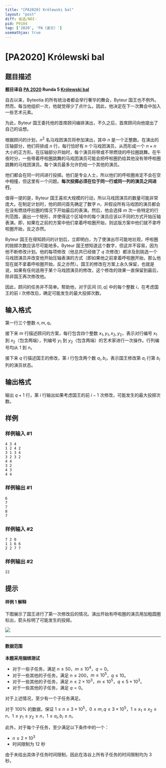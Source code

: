 ```yaml
---
title: "[PA2020] Królewski bal"
layout: "post"
diff: 省选/NOI-
pid: P9104
tag: ['2020', 'PA（波兰）']
usemathjax: true
---
```


# [PA2020] Królewski bal
## 题目描述

**题目译自 [PA 2020](https://sio2.mimuw.edu.pl/c/pa-2020-1/dashboard/) Runda 5 [Królewski bal](https://sio2.mimuw.edu.pl/c/pa-2020-1/bal/)**

自古以来，Byteotia 的所有统治者都会举行奢华的舞会，Byteur 国王也不例外。然而，每当他组织一次，他就觉得少了点什么。因此，他决定在下一次舞会中加入一些艺术元素。

为此，Byteur 国王委托他的首席顾问编排演出，不久之后，首席顾问向他提出了自己的设想。

根据顾问的计划，$n^2$ 名马戏团演员将参加演出，其中 $n$ 是一个正整数。在演出的压轴部分，他们将排成 $n$ 行，每行恰好有 $n$ 个马戏团演员，从而形成一个 $n\times n$ 大小的正方形。在压轴部分开始时，每个演员将带或不带燃烧的呼拉圈跳舞。在午夜时分，一些带着呼啦圈跳舞的马戏团演员可能会把呼啦圈扔给其他没有带呼啦圈跳舞的马戏团演员。每个演员最多允许扔给一个其他的演员。

他们都会在同一时间进行投掷。他们是专业人士，所以他们的呼啦圈肯定不会在空中相撞，但这里有一个问题。**每次投掷必须在位于同一行或同一列的演员之间进行**。

值得一提的是，Byteur 国王喜欢大规模的行动，所以马戏团演员的数量可能非常庞大。在制定计划时，他的顾问首先确定了数字 $n$，并假设所有马戏团的演员都会在没有燃烧呼拉圈的情况下开始最后的表演。然后，他会选择 $m$ 次一些特定的行列范围，画出一个矩形，并使得这个区域中的每个演员应该以不同的方式开始压轴表演。即，如果在之前的方案中他们拿着呼啦圈开始，则这版方案中他们就不拿呼啦圈开始，反之亦然。

Byteur 国王在得知顾问的计划后，立即明白，为了使演出尽可能地壮观，呼啦圈的抛掷次数应该尽可能地多。Byteur 国王想知道这个数字，但这并不容易，因为他不断修改计划。他的每项修改（他总共已经做了 $q$ 次修改）都涉及到挑选一个马戏团演员并改变他开始压轴表演的方式（即如果他之前拿着呼啦圈开始，那么他现在就不拿着呼啦圈开始，反之亦然）。国王的修改在方案上永久保留，也就是说，如果有任何适用于某个马戏团演员的修改，这个修改的效果一直保留到最后，除非国王再次修改他。

因此，顾问的任务并不简单。帮助他，对于区间 $[0, q]$ 中的每个整数 $i$，在考虑国王的前 $i$ 次修改后，确定可能发生的最大投掷次数。
## 输入格式

第一行三个整数 $n,m,q$。

接下来 $m$ 行描述顾问的方案，每行包含四个整数 $x_1,y_1,x_2,y_2$，表示对行编号 $x_1$ 到 $x_2$（包含两端），列编号 $y_1$ 到 $y_2$（包含两端）的艺术家进行一次操作。行列编号均从 $1$ 到 $n$。

接下来 $q$ 行描述国王的修改，第 $i$ 行包含两个数 $a_i,b_i$，表示国王修改第 $a_i$ 行第 $b_i$ 列的演员状态。
## 输出格式

输出 $q+1$ 行，第 $i$ 行输出如果考虑国王的前 $i-1$ 次修改，可能发生的最大投掷次数。
## 样例

### 样例输入 #1
```
4 3 4
1 2 4 2
3 1 3 4
3 2 3 2
4 4
3 2
4 3
4 4
```
### 样例输出 #1
```
6
7
7
8
7
```
### 样例输入 #2
```
7 2 0
1 1 6 6
2 2 7 7
```
### 样例输出 #2
```
22
```
## 提示

#### 样例 1 解释

下图展示了国王进行了第一次修改后的情况。演出开始有呼啦圈的演员用加粗圆圈标出，箭头标明了可能发生的投掷。

![](https://cdn.luogu.com.cn/upload/image_hosting/brbphngp.png)

------------

#### 数据范围

**本题采用捆绑测试**

- 对于一些子任务，满足 $n\le 50$，$m\le 10^4$，$q=0$。
- 对于一些其他的子任务，满足 $n\le 200$，$m\le 10^5$，$q\le 10$。
- 对于一些其他的子任务，满足 $n\le 2\times 10^3$，$m\le 10^5$，$q\le 5\times 10^3$。
- 对于一些其他的子任务，满足 $q=0$。

对于上述情况，至少有一个子任务满足。

对于 $100\%$ 的数据，保证 $1\le n\le 3\times 10^5$，$0\le m,q\le 3\times 10^5$，$1\le x_1\le x_2\le n$，$1\le y_1\le y_2\le n$，$1\le a_i,b_i\le n$。

此外，对于每个子任务，至少满足以下条件中的一个：

- $n\le 2\times 10^3$
- 时间限制为 $12$ 秒

由于未给出具体子任务时间限制，因此在洛谷上所有子任务的时间限制均为 $3$ 秒。
